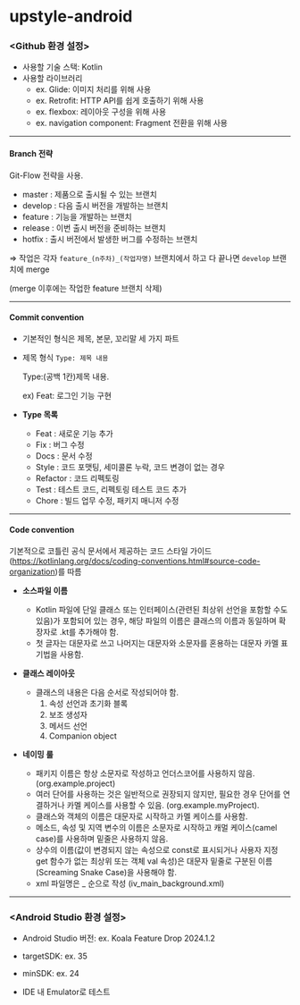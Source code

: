 # upstyle-android


### <Github 환경 설정>

- 사용할 기술 스택: Kotlin
- 사용할 라이브러리
    - ex. Glide: 이미지 처리를 위해 사용
    - ex. Retrofit: HTTP API를 쉽게 호출하기 위해 사용
    - ex. flexbox: 레이아웃 구성을 위해 사용
    - ex. navigation component: Fragment 전환을 위해 사용

---
#### Branch 전략

Git-Flow 전략을 사용.

- master : 제품으로 출시될 수 있는 브랜치
- develop : 다음 출시 버전을 개발하는 브랜치
- feature : 기능을 개발하는 브랜치
- release : 이번 출시 버전을 준비하는 브랜치
- hotfix : 출시 버전에서 발생한 버그를 수정하는 브랜치

⇒ 작업은 각자 `feature_(n주차)_(작업자명)` 브랜치에서 하고
다 끝나면 `develop` 브랜치에 merge

(merge 이후에는 작업한 feature 브랜치 삭제)

---
#### Commit convention

- 기본적인 형식은 제목, 본문, 꼬리말 세 가지 파트
- 제목 형식 `Type: 제목 내용`
    
    Type:(공백 1칸)제목 내용. 

  ex) Feat: 로그인 기능 구현
    
- **Type 목록**
    - Feat : 새로운 기능 추가
    - Fix : 버그 수정
    - Docs : 문서 수정
    - Style : 코드 포맷팅, 세미콜론 누락, 코드 변경이 없는 경우
    - Refactor : 코드 리펙토링
    - Test : 테스트 코드, 리펙토링 테스트 코드 추가
    - Chore : 빌드 업무 수정, 패키지 매니저 수정
 
---

#### Code convention
기본적으로 코틀린 공식 문서에서 제공하는 코드 스타일 가이드(https://kotlinlang.org/docs/coding-conventions.html#source-code-organization)를 따름

- **소스파일 이름**
    - Kotlin 파일에 단일 클래스 또는 인터페이스(관련된 최상위 선언을 포함할 수도 있음)가 포함되어 있는 경우, 해당 파일의 이름은 클래스의 이름과 동일하며 확장자로 .kt를 추가해야 함.
    - 첫 글자는 대문자로 쓰고 나머지는 대문자와 소문자를 혼용하는 대문자 카멜 표기법을 사용함.

 - **클래스 레이아웃**
   - 클래스의 내용은 다음 순서로 작성되어야 함.
        1. 속성 선언과 초기화 블록
        2. 보조 생성자
        3. 메서드 선언
        4. Companion object
    
- **네이밍 룰**
    - 패키지 이름은 항상 소문자로 작성하고 언더스코어를 사용하지 않음. (org.example.project)
    - 여러 단어를 사용하는 것은 일반적으로 권장되지 않지만, 필요한 경우 단어를 연결하거나 카멜 케이스를 사용할 수 있음. (org.example.myProject).
    - 클래스와 객체의 이름은 대문자로 시작하고 카멜 케이스를 사용함.
    - 메소드, 속성 및 지역 변수의 이름은 소문자로 시작하고 캐멀 케이스(camel case)를 사용하며 밑줄은 사용하지 않음.
    - 상수의 이름(값이 변경되지 않는 속성으로 const로 표시되거나 사용자 지정 get 함수가 없는 최상위 또는 객체 val 속성)은 대문자 밑줄로 구분된 이름(Screaming Snake Case)을 사용해야 함.
    - xml 파일명은 <WHAT>_<WHERE>_<DESCRIPTION>_<SIZE> 순으로 작성 (iv_main_background.xml)

---

### <Android Studio 환경 설정>

- Android Studio 버전: ex. Koala Feature Drop 2024.1.2

- targetSDK: ex. 35

- minSDK: ex. 24

- IDE 내 Emulator로 테스트
